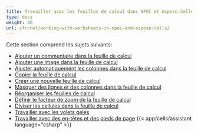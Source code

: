 ```yaml
---
title: Travailler avec les feuilles de calcul dans NPOI et Aspose.Cells
type: docs
weight: 40
url: /fr/net/working-with-worksheets-in-npoi-and-aspose-cells/
---
```


Cette section comprend les sujets suivants:

- [Ajouter un commentaire dans la feuille de calcul](/cells/fr/net/add-comment-in-worksheet/)
- [Ajouter une image dans la feuille de calcul](/cells/fr/net/add-image-in-worksheet/)
- [Ajuster automatiquement les colonnes dans la feuille de calcul](/cells/fr/net/auto-fit-columns-in-worksheet/)
- [Copier la feuille de calcul](/cells/fr/net/copy-worksheet/)
- [Créer une nouvelle feuille de calcul](/cells/fr/net/create-new-worksheet/)
- [Masquer des lignes et des colonnes dans la feuille de calcul](/cells/fr/net/hiding-rows-and-columns-in-worksheet/)
- [Réorganiser les feuilles de calcul](/cells/fr/net/reorder-worksheets/)
- [Définir le facteur de zoom de la feuille de calcul](/cells/fr/net/set-worksheet-zoom-factor/)
- [Diviser les cellules dans la feuille de calcul](/cells/fr/net/split-cells-in-worksheet/)
- [Travailler avec les volets gelés](/cells/fr/net/working-with-freeze-panes/)
- [Travailler avec des en-têtes et des pieds de page](/cells/fr/net/working-with-headers-and-footers/)
{{< app/cells/assistant language="csharp" >}}

